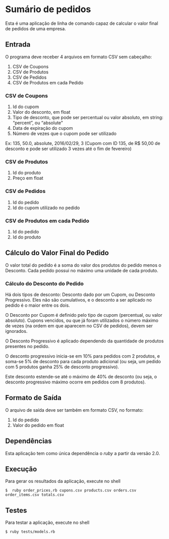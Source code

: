 # Sumário de pedidos

Esta é uma aplicação de linha de comando capaz de calcular o valor
final de pedidos de uma empresa. 

## Entrada

O programa deve receber 4 arquivos em formato CSV sem cabeçalho:

1. CSV de Coupons
2. CSV de Produtos
3. CSV de Pedidos
4. CSV de Produtos em cada Pedido

### CSV de Coupons
1. Id do cupom
2. Valor do desconto, em float
3. Tipo de desconto, que pode ser percentual ou valor absoluto, em string: “percent”, ou “absolute"
4. Data de expiração do cupom
5. Número de vezes que o cupom pode ser utilizado

Ex: 135, 50.0, absolute, 2016/02/29, 3
(Cupom com ID 135, de R$ 50,00 de desconto e pode ser utilizado 3 vezes até o fim de fevereiro)

### CSV de Produtos
1. Id do produto
2. Preço em float

### CSV de Pedidos
1. Id do pedido
2. Id do cupom utilizado no pedido

### CSV de Produtos em cada Pedido
1. Id do pedido
2. Id do produto

## Cálculo do Valor Final do Pedido

O valor total do pedido é a soma do valor dos produtos do pedido menos o Desconto. Cada pedido possui no máximo uma unidade de cada produto.

### Cálculo do Desconto do Pedido

Há dois tipos de desconto: Desconto dado por um Cupom, ou Desconto Progressivo. Eles não são cumulativos, e o desconto a ser aplicado no pedido é o maior entre os dois.

O Desconto por Cupom é definido pelo tipo de cupom (percentual, ou valor absoluto). Cupons vencidos, ou que já foram utilizados o número máximo de vezes (na ordem em que aparecem no CSV de pedidos), devem ser ignorados.

O Desconto Progressivo é aplicado dependendo da quantidade de produtos presentes no pedido.

O desconto progressivo inicia-se em 10% para pedidos com 2 produtos, e soma-se 5% de desconto para cada produto adicional (ou seja, um pedido com 5 produtos ganha 25% de desconto progressivo).

Este desconto estende-se até o máximo de 40% de desconto (ou seja, o desconto progressivo máximo ocorre em pedidos com 8 produtos).

## Formato de Saída
O arquivo de saída deve ser também em formato CSV, no formato:

1. Id do pedido
2. Valor do pedido em float

## Dependências

Esta aplicação tem como única dependência o *ruby* a partir da versão 2.0. 

## Execução

Para gerar os resultados da aplicação, execute no shell

~~~shell
$  ruby order_prices.rb cupons.csv products.csv orders.csv order_items.csv totals.csv
~~~

## Testes
Para testar a aplicação, execute no shell

~~~shell
$ ruby tests/models.rb
~~~
